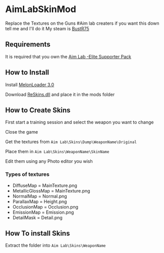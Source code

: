 # AimLabSkinMod
 Replace the Textures on the Guns
#Aim lab creaters if you want this down tell me and I'll do it
 My steam is [BustR75](https://steamcommunity.com/id/BustR75/)
 
## Requirements
 It is required that you own the [Aim Lab -Elite Supporter Pack](https://store.steampowered.com/app/1122400/Aim_Lab_Elite_Supporter_Pack/)
 
## How to Install
 Install [MelonLoader 3.0](https://github.com/LavaGang/MelonLoader/releases/tag/v0.3.0)
 
 Download [ReSkins.dll](https://github.com/BustR75/AimLabSkinMod/releases/latest) and place it in the mods folder
 
## How to Create Skins
 First start a training session and select the weapon you want to change
 
 Close the game
 
 Get the textures from `Aim Lab\Skins\Dump\WeaponName\Original`
 
 Place them in `Aim Lab\Skins\WeaponName\SkinName`
 
 Edit them using any Photo editor you wish
 ### Types of textures
  - DiffuseMap = MainTexture.png
  - MetallicGlossMap = MainTexture.png
  - NormalMap = Normal.png
  - ParallaxMap = Height.png
  - OcclusionMap = Occlusion.png
  - EmissionMap = Emission.png
  - DetailMask = Detail.png
 
## How To install Skins
 Extract the folder into `Aim Lab\Skins\WeaponName`
